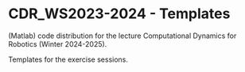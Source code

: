 # CDR_WS2023-2024 - Templates

(Matlab) code distribution for the lecture Computational Dynamics for Robotics (Winter 2024-2025).

Templates for the exercise sessions.
